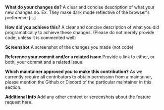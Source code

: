 **What do your changes do?**
A clear and concise description of what your new changes do. Ex. They make dark mode reflective of the browser's preference [...]

**How did you achieve this?**
A clear and concise description of what you did programatically to achieve these changes. (Please do not merely provide code, unless it is commented well)

**Screenshot**
A screenshot of the changes you made (not code)

**Reference your commit and/or a related issue**
Provide a link to either, or both, your commit and a related issue.

**Which maintainer approved you to make this contribution?**
As we currently require all contributors to obtain permission from a maintainer, please mention the Github or Discord of the particular maintainer in this section.

**Additional Info**
Add any other context or screenshots about the feature request here.
